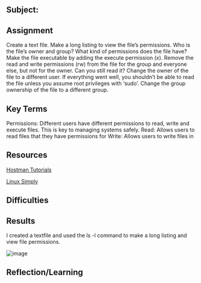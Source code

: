 ##  Subject:

##  Assignment
Create a text file.
Make a long listing to view the file’s permissions. Who is the file’s owner and group? What kind of permissions does the file have?
Make the file executable by adding the execute permission (x).
Remove the read and write permissions (rw) from the file for the group and everyone else, but not for the owner. Can you still read it?
Change the owner of the file to a different user. If everything went well, you shouldn’t be able to read the file unless you assume root privileges with ‘sudo’.
Change the group ownership of the file to a different group.

##  Key Terms
Permissions: Different users have different permissions to read, write and execute files.  This is key to managing systems safely.
Read: Allows users to read files that they have permissions for
Write: Allows users to write files in 


##  Resources

[Hostman Tutorials](https://hostman.com/tutorials/how-to-create-a-text-file-in-linux-terminal/)

[Linux Simply](https://linuxsimply.com/ubuntu-file-permissions-command/)

##  Difficulties

##  Results

I created a textfile and used the ls -l command to make a long listing and view file permissions.

![image](https://github.com/techgrounds/cloud-assignments-E28MS/assets/151161141/5c77ff1f-19e4-426b-8fba-9efb09b9f0ee)


##  Reflection/Learning
